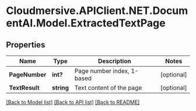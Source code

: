 # Cloudmersive.APIClient.NET.DocumentAI.Model.ExtractedTextPage
## Properties

Name | Type | Description | Notes
------------ | ------------- | ------------- | -------------
**PageNumber** | **int?** | Page number index, 1-based | [optional] 
**TextResult** | **string** | Text content of the page | [optional] 

[[Back to Model list]](../README.md#documentation-for-models) [[Back to API list]](../README.md#documentation-for-api-endpoints) [[Back to README]](../README.md)

